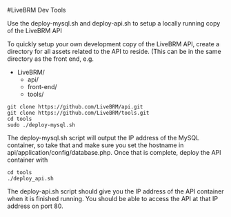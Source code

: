 #LiveBRM Dev Tools

Use the deploy-mysql.sh and deploy-api.sh to setup a locally running copy of the LiveBRM API

To quickly setup your own development copy of the LiveBRM API, create a directory for all assets related to the API to reside.  (This can be in the same directory as the front end, e.g.

* LiveBRM/
  * api/
  * front-end/
  * tools/


````
git clone https://github.com/LiveBRM/api.git
git clone https://github.com/LiveBRM/tools.git
cd tools
sudo ./deploy-mysql.sh
````

The deploy-mysql.sh script will output the IP address of the MySQL container, so take that and make sure you set the hostname in api/application/config/database.php.  Once that is complete, deploy the API container with

````
cd tools
./deploy_api.sh
````

The deploy-api.sh script should give you the IP address of the API container when it is finished running.  You should be able to access the API at that IP address on port 80.
